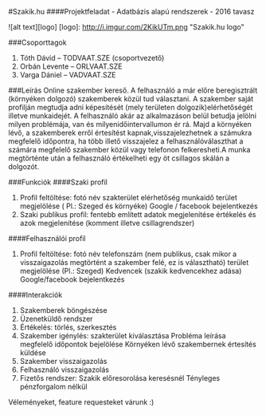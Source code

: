 #Szakik.hu
####Projektfeladat - Adatbázis alapú rendszerek - 2016 tavasz

![alt text][logo]
[logo]: http://i.imgur.com/2KikUTm.png "Szakik.hu logo"


###Csoporttagok
1. Tóth Dávid – TODVAAT.SZE (csoportvezető)
2. Orbán Levente – ORLVAAT.SZE
3. Varga Dániel – VADVAAT.SZE

###Leírás
Online szakember kereső.
A felhasználó a már előre beregisztrált (környéken dolgozó) szakemberek közül tud
választani. A szakember saját profilján megtudja adni képesítését (mely területen dolgozik)elérhetőségét illetve munkaidejét.
A felhasználó akár az alkalmazáson belül betudja jelölni milyen problémája, van és milyenidőintervallumon ér rá. Majd a környéken lévő, a szakemberek erről értesítést kapnak,visszajelezhetnek a számukra megfelelő időpontra, ha több illető visszajelez a felhasználóválaszthat a számára megfelelő szakember közül vagy telefonon felkeresheti.A munka megtörténte után a felhasználó értékelheti egy öt csillagos skálán a dolgozót.

###Funkciók
####Szaki profil

1. Profil feltöltése:
	fotó
	név
	szakterület
	elérhetőség
	munkaidő
	terület megjelölése ( Pl.: Szeged és környéke)
	Google / facebook bejelentkezés
2.  Szaki publikus profil:
	fentebb említett adatok megjelenítése
	értékelés és azok megjelenítése (komment illetve csillagrendszer)

####Felhasználói profil
1.  Profil feltöltése: 
	fotó
	név
	telefonszám (nem publikus, csak mikor a visszaigazolás megtörtént a
szakember felé, ez is választható)
	terület megjelölése (Pl.: Szeged)
	Kedvencek (szakik kedvencekhez adása)
	Google/facebook bejelentkezés

####Interakciók
1. Szakemberek böngészése
2. Üzenetküldő rendszer
3. Értékelés:
	törlés, szerkesztés
4. Szakember igénylés:
	szakterület kiválasztása
	Probléma leírása
	megfelelő időpontok bejelölése
	Környéken lévő szakembernek értesítés küldése
5. Szakember visszaigazolás
6. Felhasználó visszaigazolás
7. Fizetős rendszer:
	Szakik előresorolása keresésnél
	Tényleges pénzforgalom nélkül 


Véleményeket, feature requesteket várunk :)